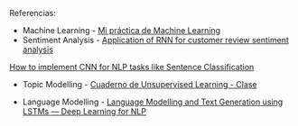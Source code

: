 Referencias:

* Machine Learning - [Mi práctica de Machine Learning](https://github.com/unaiherran/mod-machine-learning)
* Sentiment Analysis - [Application of RNN for customer review sentiment analysis](https://towardsdatascience.com/application-of-rnn-for-customer-review-sentiment-analysis-178fa82e9aaf)

 [How to implement CNN for NLP tasks like Sentence Classification](https://medium.com/saarthi-ai/sentence-classification-using-convolutional-neural-networks-ddad72c7048c)
     
* Topic Modelling - [Cuaderno de Unsupervised Learning - Clase](https://gitlab.keepcoding.io/keepcoding-bootcamps/bcbdml3/mod-nlp-searching/blob/master/Sesion3/Unsupervised%20Learning.ipynb)

* Language Modelling - [Language Modelling and Text Generation using LSTMs — Deep Learning for NLP](https://medium.com/@shivambansal36/language-modelling-text-generation-using-lstms-deep-learning-for-nlp-ed36b224b275)
